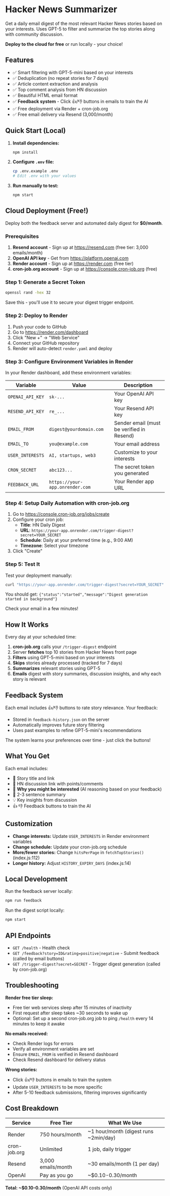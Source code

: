 # Hacker News Summarizer

Get a daily email digest of the most relevant Hacker News stories based on your interests. Uses GPT-5 to filter and summarize the top stories along with community discussion.

**Deploy to the cloud for free** or run locally - your choice!

## Features

- ✅ Smart filtering with GPT-5-mini based on your interests
- ✅ Deduplication (no repeat stories for 7 days)
- ✅ Article content extraction and analysis
- ✅ Top comment analysis from HN discussion
- ✅ Beautiful HTML email format
- ✅ **Feedback system** - Click 👍/👎 buttons in emails to train the AI
- ✅ Free deployment via Render + cron-job.org
- ✅ Free email delivery via Resend (3,000/month)

## Quick Start (Local)

1. **Install dependencies:**
   ```bash
   npm install
   ```

2. **Configure `.env` file:**
   ```bash
   cp .env.example .env
   # Edit .env with your values
   ```

3. **Run manually to test:**
   ```bash
   npm start
   ```

## Cloud Deployment (Free!)

Deploy both the feedback server and automated daily digest for **$0/month**.

### Prerequisites

1. **Resend account** - Sign up at https://resend.com (free tier: 3,000 emails/month)
2. **OpenAI API key** - Get from https://platform.openai.com
3. **Render account** - Sign up at https://render.com (free tier)
4. **cron-job.org account** - Sign up at https://console.cron-job.org (free)

### Step 1: Generate a Secret Token

```bash
openssl rand -hex 32
```

Save this - you'll use it to secure your digest trigger endpoint.

### Step 2: Deploy to Render

1. Push your code to GitHub
2. Go to https://render.com/dashboard
3. Click "New +" → "Web Service"
4. Connect your GitHub repository
5. Render will auto-detect `render.yaml` and deploy

### Step 3: Configure Environment Variables in Render

In your Render dashboard, add these environment variables:

| Variable | Value | Description |
|----------|-------|-------------|
| `OPENAI_API_KEY` | `sk-...` | Your OpenAI API key |
| `RESEND_API_KEY` | `re_...` | Your Resend API key |
| `EMAIL_FROM` | `digest@yourdomain.com` | Sender email (must be verified in Resend) |
| `EMAIL_TO` | `you@example.com` | Your email address |
| `USER_INTERESTS` | `AI, startups, web3` | Customize to your interests |
| `CRON_SECRET` | `abc123...` | The secret token you generated |
| `FEEDBACK_URL` | `https://your-app.onrender.com` | Your Render app URL |

### Step 4: Setup Daily Automation with cron-job.org

1. Go to https://console.cron-job.org/jobs/create
2. Configure your cron job:
   - **Title**: HN Daily Digest
   - **URL**: `https://your-app.onrender.com/trigger-digest?secret=YOUR_SECRET`
   - **Schedule**: Daily at your preferred time (e.g., 9:00 AM)
   - **Timezone**: Select your timezone
3. Click "Create"

### Step 5: Test It

Test your deployment manually:

```bash
curl "https://your-app.onrender.com/trigger-digest?secret=YOUR_SECRET"
```

You should get: `{"status":"started","message":"Digest generation started in background"}`

Check your email in a few minutes!

## How It Works

Every day at your scheduled time:

1. **cron-job.org** calls your `/trigger-digest` endpoint
2. Server **fetches** top 10 stories from Hacker News front page
3. **Filters** using GPT-5-mini based on your interests
4. **Skips** stories already processed (tracked for 7 days)
5. **Summarizes** relevant stories using GPT-5
6. **Emails** digest with story summaries, discussion insights, and why each story is relevant

## Feedback System

Each email includes 👍/👎 buttons to rate story relevance. Your feedback:
- Stored in `feedback-history.json` on the server
- Automatically improves future story filtering
- Uses past examples to refine GPT-5-mini's recommendations

The system learns your preferences over time - just click the buttons!

## What You Get

Each email includes:
- 📰 Story title and link
- 💬 HN discussion link with points/comments
- 🎯 **Why you might be interested** (AI reasoning based on your feedback)
- 📝 2-3 sentence summary
- 💡 Key insights from discussion
- 👍 👎 Feedback buttons to train the AI

## Customization

- **Change interests:** Update `USER_INTERESTS` in Render environment variables
- **Change schedule:** Update your cron-job.org schedule
- **More/fewer stories:** Change `hitsPerPage` in `fetchTopStories()` (index.js:112)
- **Longer history:** Adjust `HISTORY_EXPIRY_DAYS` (index.js:14)

## Local Development

Run the feedback server locally:

```bash
npm run feedback
```

Run the digest script locally:

```bash
npm start
```

## API Endpoints

- `GET /health` - Health check
- `GET /feedback?story=ID&rating=positive|negative` - Submit feedback (called by email buttons)
- `GET /trigger-digest?secret=SECRET` - Trigger digest generation (called by cron-job.org)

## Troubleshooting

**Render free tier sleep:**
- Free tier web services sleep after 15 minutes of inactivity
- First request after sleep takes ~30 seconds to wake up
- Optional: Set up a second cron-job.org job to ping `/health` every 14 minutes to keep it awake

**No emails received:**
- Check Render logs for errors
- Verify all environment variables are set
- Ensure `EMAIL_FROM` is verified in Resend dashboard
- Check Resend dashboard for delivery status

**Wrong stories:**
- Click 👍/👎 buttons in emails to train the system
- Update `USER_INTERESTS` to be more specific
- After 5-10 feedback submissions, filtering improves significantly

## Cost Breakdown

| Service | Free Tier | What We Use |
|---------|-----------|-------------|
| Render | 750 hours/month | ~1 hour/month (digest runs ~2min/day) |
| cron-job.org | Unlimited | 1 job, daily trigger |
| Resend | 3,000 emails/month | ~30 emails/month (1 per day) |
| OpenAI | Pay as you go | ~$0.10-0.30/month |

**Total: ~$0.10-0.30/month** (OpenAI API costs only)
